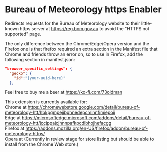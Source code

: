# Bureau of Meteorology https Enabler
Redirects requests for the Bureau of Meteorology website to their little-known https server at https://reg.bom.gov.au to avoid the "HTTPS not supported" page.

The only difference between the Chrome/Edge/Opera version and the Firefox one is that firefox required an extra section in the Manifest file that Chrome and friends throw an error on, so to use in Firefox, add the following section in manifest.json:
```json
"browser_specific_settings": {
  "gecko": {
    "id":"{your-uuid-here}"
  },
```

Feel free to buy me a beer at https://ko-fi.com/73oldman

This extension is currently available for:<br /> 
Chrome at https://chromewebstore.google.com/detail/bureau-of-meteorology-htt/hbkpgmpejibghnedepcminnfjmiepoii<br /> 
Edge at https://microsoftedge.microsoft.com/addons/detail/bureau-of-meteorology-htt/jccjppajcjhnnpafkpcdlbhojhefacgg<br /> 
Firefox at https://addons.mozilla.org/en-US/firefox/addon/bureau-of-meteorology-https/<br />
Opera at (Currently in review stage for store listing but should be able to install from the Chrome Web store.)<br /> 
